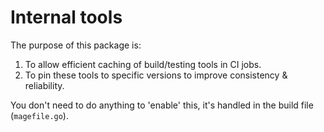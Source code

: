 # Internal tools

The purpose of this package is:

1. To allow efficient caching of build/testing tools in CI jobs.
2. To pin these tools to specific versions to improve consistency & reliability.

You don't need to do anything to 'enable' this, it's handled in the build file (`magefile.go`).